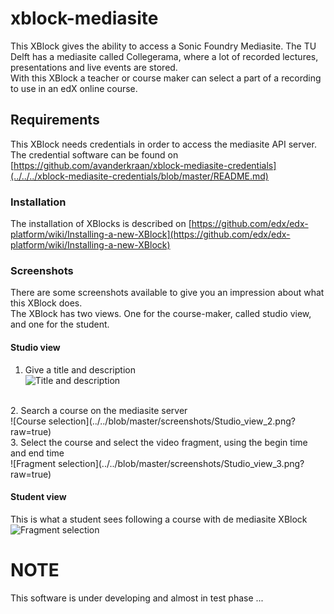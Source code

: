 # xblock-mediasite
This XBlock gives the ability to access a Sonic Foundry Mediasite. The TU Delft has a mediasite called Collegerama, where a lot of recorded lectures, presentations and live events are stored.<br/>
With this XBlock a teacher or course maker can select a part of a recording to use in an edX online course.

## Requirements
This XBlock needs credentials in order to access the mediasite API server.<br/>
The credential software can be found on [https://github.com/avanderkraan/xblock-mediasite-credentials](../../../xblock-mediasite-credentials/blob/master/README.md)

### Installation
The installation of XBlocks is described on [https://github.com/edx/edx-platform/wiki/Installing-a-new-XBlock](https://github.com/edx/edx-platform/wiki/Installing-a-new-XBlock)

### Screenshots
There are some screenshots available to give you an impression about what this XBlock does.<br/>
The XBlock has two views. One for the course-maker, called studio view, and one for the student.<br/>

#### Studio view
1. Give a title and description<br/>
![Title and description](../../blob/master/screenshots/Studio_view_1.png?raw=true)
<br/>
2. Search a course on the mediasite server<br/>
![Course selection](../../blob/master/screenshots/Studio_view_2.png?raw=true)
<br/>
3. Select the course and select the video fragment, using the begin time and end time<br/>
![Fragment selection](../../blob/master/screenshots/Studio_view_3.png?raw=true)

#### Student view
This is what a student sees following a course with de mediasite XBlock<br/>
![Fragment selection](../../blob/master/screenshots/Student_view.png?raw=true)

# NOTE
This software is under developing and almost in test phase ...
